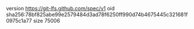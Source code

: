 version https://git-lfs.github.com/spec/v1
oid sha256:78bf825abe99e2579484d3ad78f6250ff990d74b4675445c321681f0975c1a77
size 75006
